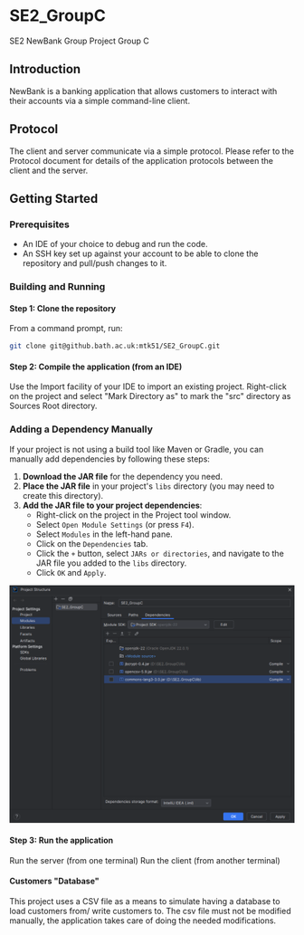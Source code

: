 # SE2_GroupC
SE2 NewBank Group Project Group C

## Introduction
NewBank is a banking application that allows customers to interact with their accounts via a simple command-line client.

## Protocol
The client and server communicate via a simple protocol. Please refer to the Protocol document for details of the application protocols between the client and the server.

## Getting Started

### Prerequisites
- An IDE of your choice to debug and run the code.
- An SSH key set up against your account to be able to clone the repository and pull/push changes to it.

### Building and Running  

#### Step 1: Clone the repository
From a command prompt, run:

```sh
git clone git@github.bath.ac.uk:mtk51/SE2_GroupC.git
```

#### Step 2: Compile the application (from an IDE)
Use the Import facility of your IDE to import an existing project.
Right-click on the project and select "Mark Directory as" to mark the "src" directory as Sources Root directory.

### Adding a Dependency Manually

If your project is not using a build tool like Maven or Gradle, you can manually add dependencies by following these steps:

1. **Download the JAR file** for the dependency you need.
2. **Place the JAR file** in your project's `libs` directory (you may need to create this directory).
3. **Add the JAR file to your project dependencies**:
   - Right-click on the project in the Project tool window.
   - Select `Open Module Settings` (or press `F4`).
   - Select `Modules` in the left-hand pane.
   - Click on the `Dependencies` tab.
   - Click the `+` button, select `JARs or directories`, and navigate to the JAR file you added to the `libs` directory.
   - Click `OK` and `Apply`.

![Alt text](images/dependencies.png)

#### Step 3: Run the application
Run the server (from one terminal)
Run the client (from another terminal)

#### Customers "Database"
This project uses a CSV file as a means to simulate having a database to load customers from/ write customers to.
The csv file must not be modified manually, the application takes care of doing the needed modifications.
